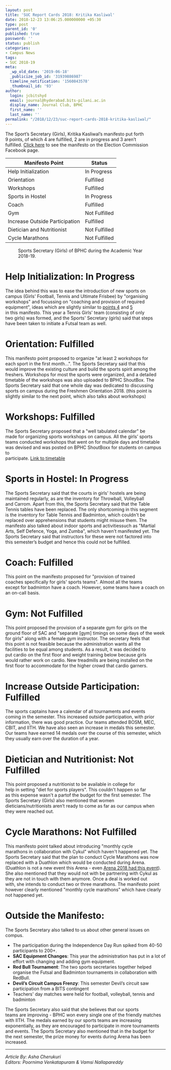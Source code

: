 ```yaml
---
layout: post
title: 'SUC Report Cards 2018: Kritika Kasliwal'
date: 2018-12-23 13:06:25.000000000 +05:30
type: post
parent_id: '0'
published: true
password: ''
status: publish
categories:
- Campus News
tags:
- SUC 2018-19
meta:
  _wp_old_date: '2019-06-18'
  _publicize_job_id: '31939886987'
  timeline_notification: '1560843578'
  _thumbnail_id: '93'
author:
  login: jcbitshyd
  email: journal@hyderabad.bits-pilani.ac.in
  display_name: Journal Club, BPHC
  first_name: ''
  last_name: ''
permalink: "/2018/12/23/suc-report-cards-2018-kritika-kasliwal/"
---
```

<p><!-- wp:paragraph --></p>
<p>The Sport’s Secretary (Girls), Kritika Kasliwal’s manifesto put forth<br />
 9 points, of which 4 are fulfilled, 2 are in progress and 3 aren’t<br />
fulfilled. <a href="https://www.facebook.com/ElectionCommissionBPHC/photos/a.2073503859559938/2073503892893268">Click here</a> to see the manifesto on the Election Commission Facebook page.</p>
<p><!-- /wp:paragraph --></p>
<p><!-- wp:table --></p>
<table class="wp-block-table">
<thead>
<tr>
<th>Manifesto Point</th>
<th>Status</th>
</tr>
</thead>
<tbody>
<tr>
<td>Help Initialization</td>
<td>In Progress</td>
</tr>
<tr>
<td>Orientation</td>
<td>Fulfilled</td>
</tr>
<tr>
<td>Workshops</td>
<td>Fulfilled</td>
</tr>
<tr>
<td>Sports in Hostel</td>
<td>In Progress</td>
</tr>
<tr>
<td>Coach</td>
<td>Fulfilled</td>
</tr>
<tr>
<td>Gym</td>
<td>Not Fulfilled</td>
</tr>
<tr>
<td>Increase Outside Participation</td>
<td>Fulfilled</td>
</tr>
<tr>
<td>Dietician and Nutritionist</td>
<td>Not Fulfilled</td>
</tr>
<tr>
<td>Cycle Marathons</td>
<td>Not Fulfilled</td>
</tr>
</tbody>
</table>
<p><!-- /wp:table --></p>
<p><!-- wp:image {"align":"right","id":93} --></p>
<div class="wp-block-image">
<figure class="alignright"><img src="{{ site.baseurl }}/assets/2018/12/kritika.png" alt="" class="wp-image-93" /><br />
<figcaption>Sports Secretary (Girls) of BPHC during the Academic Year 2018-19.</figcaption>
</figure>
</div>
<p><!-- /wp:image --></p>
<p><!-- wp:heading {"level":1} --></p>
<h1>Help Initialization: In Progress</h1>
<p><!-- /wp:heading --></p>
<p><!-- wp:paragraph --></p>
<p>The idea behind this was to ease the introduction of new sports on<br />
campus (Girls' Football, Tennis and Ultimate Frisbee) by "organising<br />
workshops" and focussing on  "coaching and provision of required<br />
equipment", ideas which are slightly similar to <a href="https://github.com/journal-club/wiki-data/blob/master/news/spotlight/suc-report-card-2018/kritika-kasliwal.md#sports-in-hostel-in-progress">points 4</a> and <a href="https://github.com/journal-club/wiki-data/blob/master/news/spotlight/suc-report-card-2018/kritika-kasliwal.md#coach-fulfilled">5</a><br />
 in this manifesto. This year a Tennis Girls' team (consisting of only<br />
two girls) was formed, and the Sports' Secretary (girls) said that steps<br />
 have been taken to initiate a Futsal team as well.</p>
<p><!-- /wp:paragraph --></p>
<p><!-- wp:heading {"level":1} --></p>
<h1><a href="https://github.com/journal-club/wiki-data/blob/master/news/spotlight/suc-report-card-2018/kritika-kasliwal.md#orientation-fulfilled"></a></h1>
<p><!-- /wp:heading --></p>
<p><!-- wp:heading {"level":1} --></p>
<h1>Orientation: Fulfilled</h1>
<p><!-- /wp:heading --></p>
<p><!-- wp:paragraph --></p>
<p>This manifesto point proposed to organize "at least 2 workshops for<br />
each sport in the first month...". The Sports Secretary said that this<br />
would improve the existing culture and build the sports spirit among the<br />
 freshers. Workshops for most the sports were organized, and a detailed<br />
timetable of the workshops was also uploaded to BPHC ShoutBox. The<br />
Sports Secretary said that one whole day was dedicated to discussing<br />
sports on campus during the Freshmen Orientation 2018. (this point is<br />
slightly similar to the next point, which also talks about workshops)</p>
<p><!-- /wp:paragraph --></p>
<p><!-- wp:heading {"level":1} --></p>
<h1><a href="https://github.com/journal-club/wiki-data/blob/master/news/spotlight/suc-report-card-2018/kritika-kasliwal.md#workshops-fulfilled"></a></h1>
<p><!-- /wp:heading --></p>
<p><!-- wp:heading {"level":1} --></p>
<h1>Workshops: Fulfilled</h1>
<p><!-- /wp:heading --></p>
<p><!-- wp:paragraph --></p>
<p>The Sports Secretary proposed that a "well tabulated calendar" be<br />
made for organizing sports workshops on campus. All the girls’ sports<br />
teams conducted workshops that went on for multiple days and timetable<br />
was devised and was posted on BPHC ShoutBoxx for students on campus to<br />
participate. <a href="https://www.facebook.com/groups/bphcshoutbox/permalink/1993918424004092/">Link to timetable</a></p>
<p><!-- /wp:paragraph --></p>
<p><!-- wp:heading {"level":1} --></p>
<h1><a href="https://github.com/journal-club/wiki-data/blob/master/news/spotlight/suc-report-card-2018/kritika-kasliwal.md#sports-in-hostel-in-progress"></a></h1>
<p><!-- /wp:heading --></p>
<p><!-- wp:heading {"level":1} --></p>
<h1>Sports in Hostel: In Progress</h1>
<p><!-- /wp:heading --></p>
<p><!-- wp:paragraph --></p>
<p>The Sports Secretary said that the courts in girls' hostels are being<br />
 maintained regularly, as are the inventory for Throwball, Volleyball<br />
and Carrom. Apart from this, the Sports Secretary said that the Table<br />
Tennis tables have been replaced. The only shortcoming in this segment<br />
is the inventory for Table Tennis and Badminton, which couldn't be<br />
replaced over apprehensions that students might misuse them. The<br />
manifesto also talked about indoor sports and activitiessuch as "Martial<br />
 Arts, Self Defence, Yoga, and Zumba", which haven't manifested yet. The<br />
 Sports Secretary said that instructors for these were not factored into<br />
 this semester’s budget and hence this could not be fulfilled.</p>
<p><!-- /wp:paragraph --></p>
<p><!-- wp:heading {"level":1} --></p>
<h1><a href="https://github.com/journal-club/wiki-data/blob/master/news/spotlight/suc-report-card-2018/kritika-kasliwal.md#coach-fulfilled"></a></h1>
<p><!-- /wp:heading --></p>
<p><!-- wp:heading {"level":1} --></p>
<h1>Coach: Fulfilled</h1>
<p><!-- /wp:heading --></p>
<p><!-- wp:paragraph --></p>
<p>This point on the manifesto proposed for "provision of trained<br />
coaches specifically for girls' sports teams". Almost all the teams<br />
except for badminton have a coach. However, some teams have a coach on<br />
an on-call basis.</p>
<p><!-- /wp:paragraph --></p>
<p><!-- wp:heading {"level":1} --></p>
<h1><a href="https://github.com/journal-club/wiki-data/blob/master/news/spotlight/suc-report-card-2018/kritika-kasliwal.md#gym-not-fulfilled"></a></h1>
<p><!-- /wp:heading --></p>
<p><!-- wp:heading {"level":1} --></p>
<h1>Gym: Not Fulfilled</h1>
<p><!-- /wp:heading --></p>
<p><!-- wp:paragraph --></p>
<p>This point proposed the provision of a separate gym for girls on the<br />
ground floor of SAC and "separate [gym] timings on some days of the week<br />
 for girls" along with a female gym instructor. The secretary feels that<br />
 this point is not feasible because the administration wants all the<br />
facilities to be equal among students. As a result, it was decided to<br />
put cardio on the first floor and weight training below because girls<br />
would rather work on cardio. New treadmills are being installed on the<br />
first floor to accommodate for the higher crowd that cardio garners.</p>
<p><!-- /wp:paragraph --></p>
<p><!-- wp:heading {"level":1} --></p>
<h1><a href="https://github.com/journal-club/wiki-data/blob/master/news/spotlight/suc-report-card-2018/kritika-kasliwal.md#increase-outside-participation-fulfilled"></a></h1>
<p><!-- /wp:heading --></p>
<p><!-- wp:heading {"level":1} --></p>
<h1>Increase Outside Participation: Fulfilled</h1>
<p><!-- /wp:heading --></p>
<p><!-- wp:paragraph --></p>
<p>The sports captains have a calendar of all tournaments and events<br />
coming in the semester. This increased outside participation, with prior<br />
 information, there was good practice. Our teams attended BOSM, MEC,<br />
CBIT, and IITH. We have also seen an increase in medals this semester.<br />
Our teams have earned 14 medals over the course of this semester, which<br />
they usually earn over the duration of a year.</p>
<p><!-- /wp:paragraph --></p>
<p><!-- wp:heading {"level":1} --></p>
<h1><a href="https://github.com/journal-club/wiki-data/blob/master/news/spotlight/suc-report-card-2018/kritika-kasliwal.md#dietician-and-nutritionist-not-fulfilled"></a></h1>
<p><!-- /wp:heading --></p>
<p><!-- wp:heading {"level":1} --></p>
<h1>Dietician and Nutritionist: Not Fulfilled</h1>
<p><!-- /wp:heading --></p>
<p><!-- wp:paragraph --></p>
<p>This point proposed a nutritionist to be available in college for<br />
help in setting "diet for sports players". This couldn't happen so far<br />
as this expense wasn't a partof the budget for the first semester. The<br />
Sports Secretary (Girls) also mentioned that women<br />
dieticians/nutritionists aren’t ready to come as far as our campus when<br />
they were reached out.</p>
<p><!-- /wp:paragraph --></p>
<p><!-- wp:heading {"level":1} --></p>
<h1><a href="https://github.com/journal-club/wiki-data/blob/master/news/spotlight/suc-report-card-2018/kritika-kasliwal.md#cycle-marathons-not-fulfilled"></a></h1>
<p><!-- /wp:heading --></p>
<p><!-- wp:heading {"level":1} --></p>
<h1>Cycle Marathons: Not Fulfilled</h1>
<p><!-- /wp:heading --></p>
<p><!-- wp:paragraph --></p>
<p>This manifesto point talked about introducing "monthly cycle<br />
marathons in collaboration with Cykul" which haven't happened yet.  The<br />
Sports Secretary said that the plan to conduct Cycle Marathons was now<br />
replaced with a Duathlon which would be conducted during Arena.<br />
(Duathlon is not a new event this Arena - even <a href="https://www.facebook.com/bits.arena/photos/a.168611119958361/933692286783570">Arena 2018 had this event</a>).<br />
 She also mentioned that they would not with be partnering with Cykul as<br />
 they are not in touch with them anymore. Once a deal is worked out<br />
with, she intends to conduct two or three marathons. The manifesto point<br />
 however clearly mentioned "monthly cycle marathons" which have clearly<br />
not happened yet.</p>
<p><!-- /wp:paragraph --></p>
<p><!-- wp:heading {"level":1} --></p>
<h1><a href="https://github.com/journal-club/wiki-data/blob/master/news/spotlight/suc-report-card-2018/kritika-kasliwal.md#outside-the-manifesto"></a></h1>
<p><!-- /wp:heading --></p>
<p><!-- wp:heading {"level":1} --></p>
<h1>Outside the Manifesto:</h1>
<p><!-- /wp:heading --></p>
<p><!-- wp:paragraph --></p>
<p>The Sports Secretary also talked to us about other general issues on compus.</p>
<p><!-- /wp:paragraph --></p>
<p><!-- wp:list --></p>
<ul>
<li>The participation during the Independence Day Run spiked from 40-50 participants to 200+.</li>
<li><strong>SAC Equipment Changes</strong>: This year the administration has put in a lot of effort with changing and adding gym equipment.</li>
<li><strong>Red Bull Tournament</strong>: The two sports secretaries together helped organise the Futsal and Badminton tournaments in collaboration with RedBull.</li>
<li><strong>Devil’s Circuit Campus Frenzy</strong>: This semester Devil’s circuit saw participation from a BITS contingent</li>
<li>Teachers' day matches were held for football, volleyball, tennis and badminton</li>
</ul>
<p><!-- /wp:list --></p>
<p><!-- wp:paragraph --></p>
<p>The Sports Secretary also said that she believes that our sports<br />
teams are improving - BPHC won every single one of the friendly matches<br />
with IITH. The medals earned by our sports teams are increasing<br />
exponentially, as they are encouraged to participate in more tournaments<br />
 and events. The Sports Secretary also mentioned that in the budget for<br />
the next semester, the prize money for events during Arena has been<br />
increased.</p>
<p><!-- /wp:paragraph --></p>
<p><!-- wp:separator --></p>
<hr class="wp-block-separator" />
<!-- /wp:separator --></p>
<p><!-- wp:paragraph --></p>
<p><em>Article By: Asha Cherukuri</em><br />
<em>Editors: Poornima Venkatapuram &amp; Vamsi Nallapareddy</em></p>
<p><!-- /wp:paragraph --></p>
